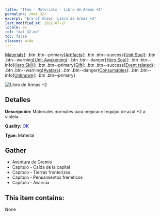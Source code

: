 ```yaml
---
title: "Item - Materials - Libro de Armas +2"
permalink: /mat_32/
excerpt: "Era of Chaos  Libro de Armas +2"
last_modified_at: 2021-07-27
locale: es
ref: "mat_32.md"
toc: false
classes: wide
---
```

 [Materials](/ItemsES/){: .btn .btn--primary}[Artifacts](/ItemsES/Artifacts/){: .btn .btn--success}[Unit Soul](/ItemsES/UnitSoul/){: .btn .btn--warning}[Unit Awakening](/ItemsES/UnitAwakening/){: .btn .btn--danger}[Hero Soul](/ItemsES/HeroSoul/){: .btn .btn--info}[Hero Skill](/ItemsES/HeroSkill/){: .btn .btn--primary}[Gift](/ItemsES/Gift/){: .btn .btn--success}[Event related](/ItemsES/Events/){: .btn .btn--warning}[Avatars](/ItemsES/Avatars/){: .btn .btn--danger}[Consumables](/ItemsES/Consumables/){: .btn .btn--info}[Unknown](/ItemsES/Unknown/){: .btn .btn--primary}

 ![Libro de Armas +2](/images/t/i_cailiao_hexin1.png)

## Detalles
 **Descripción:** Materiales normales para mejorar el equipo de azul +2 a violeta.

 **Quality:** <span style="color: #0000CD">OK</span>

 **Type:** Material

## Gather

*    Aventura de Gremio 
*    Capítulo - Caída de la capital 
*    Capítulo - Tierras fronterizas 
*    Capítulo - Pensamientos frenéticos 
*    Capítulo - Avaricia 

## This item contains:

  None

